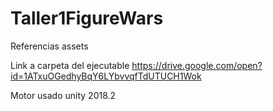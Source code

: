 # Taller1FigureWars

Referencias assets

Link a carpeta del ejecutable https://drive.google.com/open?id=1ATxuOGedhyBqY6LYbvvqfTdUTUCH1Wok

Motor usado unity 2018.2

